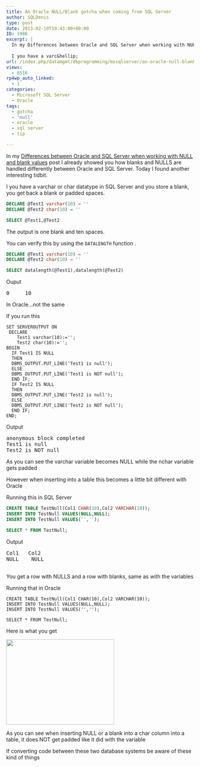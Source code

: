 ```yaml
---
title: An Oracle NULL/Blank gotcha when coming from SQL Server
author: SQLDenis
type: post
date: 2013-02-10T19:43:00+00:00
ID: 1986
excerpt: |
  In my Differences between Oracle and SQL Server when working with NULL and blank values  post I already showed you how blanks and NULLS are handled differently between Oracle and SQL Server. Today I found another interesting tidbit.
  
  I you have a varc&hellip;
url: /index.php/datamgmt/dbprogramming/mssqlserver/an-oracle-null-blank-gotcha/
views:
  - 6516
rp4wp_auto_linked:
  - 1
categories:
  - Microsoft SQL Server
  - Oracle
tags:
  - gotcha
  - 'null'
  - oracle
  - sql server
  - tip

---
```

In my [Differences between Oracle and SQL Server when working with NULL and blank values][1] post I already showed you how blanks and NULLS are handled differently between Oracle and SQL Server. Today I found another interesting tidbit.

I you have a varchar or char datatype in SQL Server and you store a blank, you get back a blank or padded spaces.

```sql
DECLARE @Test1 varchar(10) = ''
DECLARE @Test2 char(10) = ''

SELECT @Test1,@Test2
```

The output is one blank and ten spaces. 

You can verify this by using the `DATALENGTH` function .

```sql
DECLARE @Test1 varchar(10) = ''
DECLARE @Test2 char(10) = ''

SELECT datalength(@Test1),datalength(@Test2)
```

Ouput

<pre>0     10</pre>

In Oracle...not the same

If you run this

```plsql
SET SERVEROUTPUT ON
 DECLARE 
    Test1 varchar(10):='';
    Test2 char(10):='';
BEGIN
  IF Test1 IS NULL 
  THEN
  DBMS_OUTPUT.PUT_LINE('Test1 is null');
  ELSE
  DBMS_OUTPUT.PUT_LINE('Test1 is NOT null');
  END IF;
  IF Test2 IS NULL 
  THEN
  DBMS_OUTPUT.PUT_LINE('Test2 is null');
  ELSE
  DBMS_OUTPUT.PUT_LINE('Test2 is NOT null');
  END IF;
END;
```

Output

<pre>anonymous block completed
Test1 is null
Test2 is NOT null</pre>

As you can see the varchar variable becomes NULL while the nchar variable gets padded

However when inserting into a table this becomes a little bit different with Oracle

Running this in SQL Server

```sql
CREATE TABLE TestNull(Col1 CHAR(10),Col2 VARCHAR(10));
INSERT INTO TestNull VALUES(NULL,NULL);
INSERT INTO TestNull VALUES('','');

SELECT * FROM TestNull;
```

Output

<pre>Col1	Col2
NULL	NULL
          	</pre>

You get a row with NULLS and a row with blanks, same as with the variables

Running that in Oracle

```plsql
CREATE TABLE TestNull(Col1 CHAR(10),Col2 VARCHAR(10));
INSERT INTO TestNull VALUES(NULL,NULL);
INSERT INTO TestNull VALUES('','');

SELECT * FROM TestNull;
```

Here is what you get

<div class="image_block">
  <a href="https://lessthandot.z19.web.core.windows.net/wp-content/uploads/blogs/DataMgmt/Denis/Oracle/OracleOutput.PNG?mtime=1360532250"><img alt="" src="https://lessthandot.z19.web.core.windows.net/wp-content/uploads/blogs/DataMgmt/Denis/Oracle/OracleOutput.PNG?mtime=1360532250" width="290" height="229" /></a>
</div>

As you can see when inserting NULL or a blank into a char column into a table, it does NOT get padded like it did with the variable
  
If converting code between these two database systems be aware of these kind of things

 [1]: /index.php/DataMgmt/DBProgramming/Oracle/differences-between-oracle-and-sql